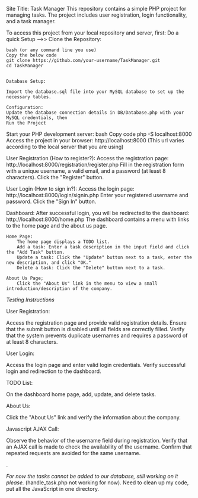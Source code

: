 Site Title: Task Manager
This repository contains a simple PHP project for managing tasks. The project includes user registration, login functionality, and a task manager.

To access this project from your local repository and server, first:
Do a quick Setup -->>
    Clone the Repository:

    bash (or any command line you use)
    Copy the below code
    git clone https://github.com/your-username/TaskManager.git
    cd TaskManager


    Database Setup:

    Import the database.sql file into your MySQL database to set up the necessary tables.

    Configuration:
    Update the database connection details in DB/Database.php with your MySQL credentials, then
    Run the Project

Start your PHP development server:
bash
Copy code
php -S localhost:8000
Access the project in your browser: http://localhost:8000 (This url varies according to the local server that you are using)


User Registration (How to register?):
    Access the registration page: http://localhost:8000/registration/register.php
    Fill in the registration form with a unique username, a valid email, and a password (at least 8 characters).
    Click the "Register" button.

User Login (How to sign in?):
    Access the login page: http://localhost:8000/login/signin.php
    Enter your registered username and password.
    Click the "Sign In" button.

Dashboard:
    After successful login, you will be redirected to the dashboard: http://localhost:8000/home.php
    The dashboard contains a menu with links to the home page and the about us page.

    Home Page:
        The home page displays a TODO list.
        Add a task: Enter a task description in the input field and click the "Add Task" button.
        Update a task: Click the "Update" button next to a task, enter the new description, and click "OK."
        Delete a task: Click the "Delete" button next to a task.

    About Us Page;
        Click the "About Us" link in the menu to view a small introduction/description of the company.



*Testing Instructions*

User Registration:

Access the registration page and provide valid registration details.
Ensure that the submit button is disabled until all fields are correctly filled.
Verify that the system prevents duplicate usernames and requires a password of at least 8 characters.

User Login:

Access the login page and enter valid login credentials.
Verify successful login and redirection to the dashboard.

TODO List:

On the dashboard home page, add, update, and delete tasks.

About Us:

Click the "About Us" link and verify the information about the company.

Javascript AJAX Call:

Observe the behavior of the username field during registration.
Verify that an AJAX call is made to check the availability of the username.
Confirm that repeated requests are avoided for the same username.

.

*For now the tasks cannot be added to our database, still working on it please.* (handle_task.php not working for now). Need to clean up my code, put all the JavaScript in one directory.
